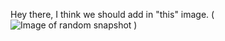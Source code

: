 Hey there, I think we should add in "this" image.
(![Image of random snapshot](https://user-images.githubusercontent.com/91197757/158168444-f20bdc5d-edb3-44fb-aded-d7af9c5d075b.png)
)
